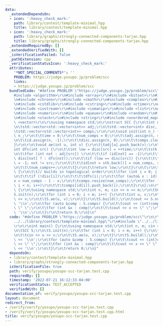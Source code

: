 ```yaml
---
data:
  _extendedDependsOn:
  - icon: ':heavy_check_mark:'
    path: library/contest/template-minimal.hpp
    title: library/contest/template-minimal.hpp
  - icon: ':heavy_check_mark:'
    path: library/graphs/strongly-connected-components-tarjan.hpp
    title: library/graphs/strongly-connected-components-tarjan.hpp
  _extendedRequiredBy: []
  _extendedVerifiedWith: []
  _isVerificationFailed: false
  _pathExtension: cpp
  _verificationStatusIcon: ':heavy_check_mark:'
  attributes:
    '*NOT_SPECIAL_COMMENTS*': ''
    PROBLEM: https://judge.yosupo.jp/problem/scc
    links:
    - https://judge.yosupo.jp/problem/scc
  bundledCode: "#define PROBLEM \"https://judge.yosupo.jp/problem/scc\"\r\n\r\n\r\n\
    #include <algorithm>\r\n#include <array>\r\n#include <bitset>\r\n#include <cassert>\r\
    \n#include <chrono>\r\n#include <cmath>\r\n#include <complex>\r\n#include <cstdio>\r\
    \n#include <cstdlib>\r\n#include <cstring>\r\n#include <ctime>\r\n#include <deque>\r\
    \n#include <iostream>\r\n#include <iomanip>\r\n#include <list>\r\n#include <map>\r\
    \n#include <numeric>\r\n#include <queue>\r\n#include <random>\r\n#include <set>\r\
    \n#include <stack>\r\n#include <string>\r\n#include <unordered_map>\r\n#include\
    \ <vector>\r\n\r\nusing namespace std;\n\r\nstruct SCC {\r\n\tint n, time, num_comps;\r\
    \n\tstd::vector<std::vector<int>> adj;\r\n\tstd::vector<int> disc, id, stk;\r\n\
    \tstd::vector<std::vector<int>> comps;\r\n\r\n\tvoid init(int n_) {\r\n\t\tn =\
    \ n_;\r\n\t\ttime = 0;\r\n\t\tnum_comps = 0;\r\n\t\tadj.assign(n, std::vector<int>());\r\
    \n\t\tid.assign(n, -1);\r\n\t\tdisc.assign(n, 0);\r\n\t\tcomps.clear();\r\n\t\
    }\r\n\r\n\tvoid ae(int u, int v) {\r\n\t\tadj[u].push_back(v);\r\n\t}\r\n\r\n\t\
    int dfs(int src) {\r\n\t\tint low = disc[src] = ++time;\r\n\t\tstk.push_back(src);\r\
    \n\t\tfor (int nxt : adj[src]) \r\n\t\t\tif (id[nxt] == -1)\r\n\t\t\t\tlow = std::min(low,\
    \ disc[nxt] ? : dfs(nxt));\r\n\t\tif (low == disc[src]) {\r\n\t\t\tfor (int nxt\
    \ = -1; nxt != src;)\r\n\t\t\t\tid[nxt = stk.back()] = num_comps, stk.pop_back();\r\
    \n\t\t\tnum_comps++;\r\n\t\t}\r\n\t\treturn low;\r\n\t}\r\n\t\r\n\tvoid build()\
    \ {\r\n\t\t// builds in topological order\r\n\t\tfor (int i = 0; i < n; i++) \r\
    \n\t\t\tif (!disc[i])\r\n\t\t\t\tdfs(i);\r\n\t\tfor (auto& x : id) \r\n\t\t\t\
    x = num_comps - 1 - x;\r\n\t\tcomps.resize(num_comps);\r\n\t\tfor (int i = 0;\
    \ i < n; i++)\r\n\t\t\tcomps[id[i]].push_back(i);\r\n\t}\r\n};\n\r\nint main()\
    \ {\r\n\tusing namespace std;\r\n\tint n, m; cin >> n >> m;\r\n\tSCC S;\r\n\t\
    S.init(n);\r\n\tfor (int i = 0; i < m; i++) {\r\n\t\tint u, v;\r\n\t\tcin >> u\
    \ >> v;\r\n\t\tS.ae(u, v);\r\n\t}\r\n\tS.build();\r\n\tcout << S.num_comps <<\
    \ '\\n';\r\n\tfor (auto &comp : S.comps) {\r\n\t\tcout << (int)comp.size() <<\
    \ \" \";\r\n\t\tfor (int &x : comp)\r\n\t\t\tcout << x << \" \";\r\n\t\tcout <<\
    \ '\\n';\r\n\t}\r\n\treturn 0;\r\n}\n"
  code: "#define PROBLEM \"https://judge.yosupo.jp/problem/scc\"\r\n\r\n#include \"\
    ../../library/contest/template-minimal.hpp\"\r\n#include \"../../library/graphs/strongly-connected-components-tarjan.hpp\"\
    \r\n\r\nint main() {\r\n\tusing namespace std;\r\n\tint n, m; cin >> n >> m;\r\
    \n\tSCC S;\r\n\tS.init(n);\r\n\tfor (int i = 0; i < m; i++) {\r\n\t\tint u, v;\r\
    \n\t\tcin >> u >> v;\r\n\t\tS.ae(u, v);\r\n\t}\r\n\tS.build();\r\n\tcout << S.num_comps\
    \ << '\\n';\r\n\tfor (auto &comp : S.comps) {\r\n\t\tcout << (int)comp.size()\
    \ << \" \";\r\n\t\tfor (int &x : comp)\r\n\t\t\tcout << x << \" \";\r\n\t\tcout\
    \ << '\\n';\r\n\t}\r\n\treturn 0;\r\n}"
  dependsOn:
  - library/contest/template-minimal.hpp
  - library/graphs/strongly-connected-components-tarjan.hpp
  isVerificationFile: true
  path: verify/yosupo/yosupo-scc-tarjan.test.cpp
  requiredBy: []
  timestamp: '2022-07-21 16:12:33-04:00'
  verificationStatus: TEST_ACCEPTED
  verifiedWith: []
documentation_of: verify/yosupo/yosupo-scc-tarjan.test.cpp
layout: document
redirect_from:
- /verify/verify/yosupo/yosupo-scc-tarjan.test.cpp
- /verify/verify/yosupo/yosupo-scc-tarjan.test.cpp.html
title: verify/yosupo/yosupo-scc-tarjan.test.cpp
---
```

